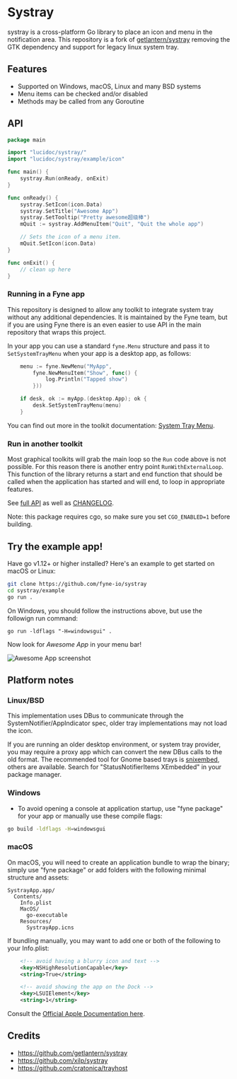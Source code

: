 # Systray

systray is a cross-platform Go library to place an icon and menu in the notification area.
This repository is a fork of [getlantern/systray](https://github.com/getlantern/systray)
removing the GTK dependency and support for legacy linux system tray.

## Features

* Supported on Windows, macOS, Linux and many BSD systems
* Menu items can be checked and/or disabled
* Methods may be called from any Goroutine

## API

```go
package main

import "lucidoc/systray/"
import "lucidoc/systray/example/icon"

func main() {
	systray.Run(onReady, onExit)
}

func onReady() {
	systray.SetIcon(icon.Data)
	systray.SetTitle("Awesome App")
	systray.SetTooltip("Pretty awesome超级棒")
	mQuit := systray.AddMenuItem("Quit", "Quit the whole app")

	// Sets the icon of a menu item.
	mQuit.SetIcon(icon.Data)
}

func onExit() {
	// clean up here
}
```

### Running in a Fyne app

This repository is designed to allow any toolkit to integrate system tray without any additional dependencies.
It is maintained by the Fyne team, but if you are using Fyne there is an even easier to use API in the main repository that wraps this project.

In your app you can use a standard `fyne.Menu` structure and pass it to `SetSystemTrayMenu` when your app is a desktop app, as follows:

```go
	menu := fyne.NewMenu("MyApp",
		fyne.NewMenuItem("Show", func() {
			log.Println("Tapped show")
		}))

	if desk, ok := myApp.(desktop.App); ok {
		desk.SetSystemTrayMenu(menu)
	}
```

You can find out more in the toolkit documentation:
[System Tray Menu](https://developer.fyne.io/explore/systray).

### Run in another toolkit

Most graphical toolkits will grab the main loop so the `Run` code above is not possible.
For this reason there is another entry point `RunWithExternalLoop`.
This function of the library returns a start and end function that should be called
when the application has started and will end, to loop in appropriate features.

See [full API](https://pkg.go.dev/lucidoc/systray/?tab=doc) as well as [CHANGELOG](https://github.com/fyne-io/systray/tree/master/CHANGELOG.md).

Note: this package requires cgo, so make sure you set `CGO_ENABLED=1` before building.

## Try the example app!

Have go v1.12+ or higher installed? Here's an example to get started on macOS or Linux:

```sh
git clone https://github.com/fyne-io/systray
cd systray/example
go run .
```

On Windows, you should follow the instructions above, but use the followign run command:

```
go run -ldflags "-H=windowsgui" .
```

Now look for *Awesome App* in your menu bar!

![Awesome App screenshot](example/screenshot.png)

## Platform notes

### Linux/BSD

This implementation uses DBus to communicate through the SystemNotifier/AppIndicator spec, older tray implementations may not load the icon.

If you are running an older desktop environment, or system tray provider, you may require a proxy app which can convert the new DBus calls to the old format.
The recommended tool for Gnome based trays is [snixembed](https://git.sr.ht/~steef/snixembed), others are available.
Search for "StatusNotifierItems XEmbedded" in your package manager.

### Windows

* To avoid opening a console at application startup, use "fyne package" for your app or manually use these compile flags:

```sh
go build -ldflags -H=windowsgui
```

### macOS

On macOS, you will need to create an application bundle to wrap the binary; simply use "fyne package" or add folders with the following minimal structure and assets:

```
SystrayApp.app/
  Contents/
    Info.plist
    MacOS/
      go-executable
    Resources/
      SystrayApp.icns
```

If bundling manually, you may want to add one or both of the following to your Info.plist:

```xml
	<!-- avoid having a blurry icon and text -->
	<key>NSHighResolutionCapable</key>
	<string>True</string>

	<!-- avoid showing the app on the Dock -->
	<key>LSUIElement</key>
	<string>1</string>
```

Consult the [Official Apple Documentation here](https://developer.apple.com/library/archive/documentation/CoreFoundation/Conceptual/CFBundles/BundleTypes/BundleTypes.html#//apple_ref/doc/uid/10000123i-CH101-SW1).

## Credits

- https://github.com/getlantern/systray
- https://github.com/xilp/systray
- https://github.com/cratonica/trayhost
